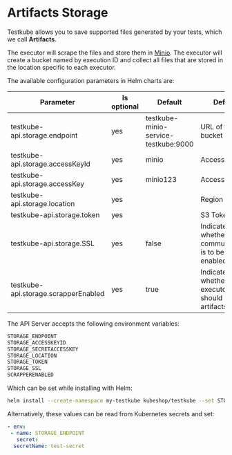 # Artifacts Storage

Testkube allows you to save supported files generated by your tests, which we call **Artifacts**.

The executor will scrape the files and store them in [Minio](https://min.io/). The executor will create a bucket named by execution ID and collect all files that are stored in the location specific to each executor.

The available configuration parameters in Helm charts are:

| Parameter                            | Is optional | Default                              | Default                                              |
| ------------------------------------ | ----------- | ------------------------------------ | ---------------------------------------------------- |
| testkube-api.storage.endpoint        | yes         | testkube-minio-service-testkube:9000 | URL of the S3 bucket                                 |
| testkube-api.storage.accessKeyId     | yes         | minio                                | Access Key ID                                        |
| testkube-api.storage.accessKey       | yes         | minio123                             | Access Key                                           |
| testkube-api.storage.location        | yes         |                                      | Region                                               |
| testkube-api.storage.token           | yes         |                                      | S3 Token                                             |
| testkube-api.storage.SSL             | yes         | false                                | Indicates whether SSL communication is to be enabled |
| testkube-api.storage.scrapperEnabled | yes         | true                                 | Indicates whether executors should scrape artifacts  |

The API Server accepts the following environment variables:

```sh
STORAGE_ENDPOINT
STORAGE_ACCESSKEYID
STORAGE_SECRETACCESSKEY
STORAGE_LOCATION
STORAGE_TOKEN
STORAGE_SSL
SCRAPPERENABLED
```

Which can be set while installing with Helm:

```sh
helm install --create-namespace my-testkube kubeshop/testkube --set STORAGE_ENDPOINT=custom_value
```

Alternatively, these values can be read from Kubernetes secrets and set:

```yaml
- env:
 - name: STORAGE_ENDPOINT
   secret:
  secretName: test-secret
```
